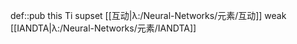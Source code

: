 def::pub this Ti supset [[互动|λ:/Neural-Networks/元素/互动]] weak [[IANDTA|λ:/Neural-Networks/元素/IANDTA]]
